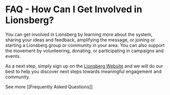 # FAQ - How Can I Get Involved in Lionsberg?

You can get involved in Lionsberg by learning more about the system, sharing your ideas and feedback, amplifying the message, or joining or starting a Lionsberg group or community in your area. You can also support the movement by volunteering, donating, or participating in campaigns and events. 

As a next step, simply sign up on the [Lionsberg Website](https://www.lionsberg.org) and we will do our best to help you discover next steps towards meaningful engagement and community. 

See more [[Frequently Asked Questions]]  